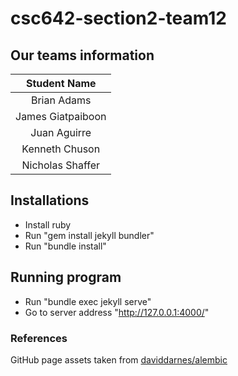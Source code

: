 # csc642-section2-team12

## Our teams information
| Student Name |
|    :---:     |
| Brian Adams      |
| James Giatpaiboon      |
| Juan Aguirre      |
| Kenneth Chuson      |
| Nicholas Shaffer      |

## Installations
* Install ruby
* Run "gem install jekyll bundler"
* Run "bundle install"

## Running program
* Run "bundle exec jekyll serve"
* Go to server address "http://127.0.0.1:4000/"

### References
GitHub page assets taken from [daviddarnes/alembic](https://github.com/daviddarnes/alembic)